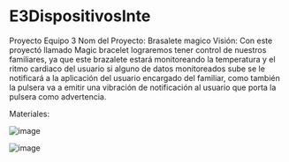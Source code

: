 # E3DispositivosInte
Proyecto Equipo 3
Nom del Proyecto:  Brasalete magico 
Visión:
Con este proyectó llamado Magic bracelet lograremos tener control de nuestros familiares, ya que este brazalete estará monitoreando la temperatura y el ritmo cardiaco del usuario si alguno de datos monitoreados sube se le notificará a la aplicación del usuario encargado del familiar, como también la pulsera va a emitir una vibración de notificación al usuario que porta la pulsera como advertencia.

Materiales:

![image](https://user-images.githubusercontent.com/75550479/173164969-194eb762-9703-49ca-8157-e0ef028cdd93.png)

![image](https://user-images.githubusercontent.com/75550479/173165040-b5f5f48c-674e-4add-a83d-c2d642a8495a.png)
